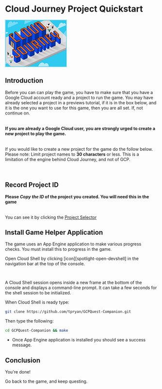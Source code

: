 # Cloud Journey Project Quickstart
![Cloud Journey](title.png "Cloud Journey Tutorial")

<walkthrough-tutorial-url 
url="https://cloud.google.com/compute/docs/gcpquest/intro_project">
 </walkthrough-tutorial-url>

## Introduction

<walkthrough-tutorial-duration duration="10"></walkthrough-tutorial-duration>

Before you can can play the game, you have to make sure that you have a Google
Cloud account ready and a project to run the game. You may have already 
selected a project in a previews tutorial, if it is in the box below, and it is the one you want to use for this game, then you are all set. If, not continue 
on.  
\
&nbsp; \
**If you are already a Google Cloud user, you are strongly
urged to create a new project to play the game.**   
\
&nbsp; \
If you would like to create a new project for the game do the follow below. 
Please note: Limit project names to **30 characters** or less. This is a 
limitation of the engine behind Cloud Journey, and not of GCP.   
\
&nbsp; \
<walkthrough-project-billing-setup></walkthrough-project-billing-setup>

## Record Project ID
**Please *Copy the ID* of the project you created. You will need this 
in the game**  
\
&nbsp; \
You can see it by clicking the [Project Selector][spotlight-purview-switcher]


## Install Game Helper Application
The game uses an App Engine application to make various progress checks. You
must install this to progress in the game.  


Open Cloud Shell by clicking
<walkthrough-cloud-shell-icon></walkthrough-cloud-shell-icon>
[icon][spotlight-open-devshell] in the navigation bar at the top of the console.

&nbsp;

A Cloud Shell session opens inside a new frame at the bottom of the console and displays a command-line prompt. It can take a few seconds for the shell session 
to be initialized.

When Cloud Shell is ready type:
```bash
git clone https://github.com/tpryan/GCPQuest-Companion.git
```

Then type the following:
```bash
cd GCPQuest-Companion && make
```
* Once App Engine application is installed you should see a success message.
&nbsp;

## Conclusion

<walkthrough-conclusion-trophy></walkthrough-conclusion-trophy>

You're done!

Go back to the game, and keep questing.


[spotlight-purview-switcher]: walkthrough://spotlight-pointer?spotlightId=purview-switcher